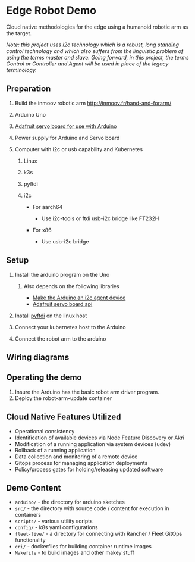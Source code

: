 # Edge Robot Demo
Cloud native methodologies for the edge using a humanoid robotic arm as the target. 

*Note: this project uses i2c technology which is a robust, long standing control technology and which also suffers from the linguistic problem of using the terms master and slave. Going forward, in this project, the terms Control or Controller and Agent will be used in place of the legacy terminology.*

## Preparation

1. Build the inmoov robotic arm http://inmoov.fr/hand-and-forarm/
1. Arduino Uno
1. [Adafruit servo board for use with Arduino](https://www.adafruit.com/product/1411)
1. Power supply for Arduino and Servo board
1. Computer with i2c or usb capability and Kubernetes

    1. Linux
    1. k3s
    1. pyftdi
    1. i2c

        * For aarch64

            * Use i2c-tools or ftdi usb-i2c bridge like FT232H 

        * For x86

            * Use usb-i2c bridge

## Setup

1. Install the arduino program on the Uno

    1. Also depends on the following libraries
    
        * [Make the Arduino an i2c agent device](https://github.com/mak3r/i2c-arduino-slave)
        * [Adafruit servo board api](https://github.com/adafruit/Adafruit-PWM-Servo-Driver-Library)
        
1. Install [pyftdi](https://github.com/eblot/pyftdi) on the linux host
1. Connect your kubernetes host to the Arduino
1. Connect the robot arm to the arduino

## Wiring diagrams

## Operating the demo

1. Insure the Arduino has the basic robot arm driver program.
2. Deploy the robot-arm-update container

## Cloud Native Features Utilized

* Operational consistency
* Identification of available devices via Node Feature Discovery or Akri
* Modification of a running application via system devices (udev)
* Rollback of a running application 
* Data collection and monitoring of a remote device 
* Gitops process for managing application deployments
* Policy/process gates for holding/releasing updated software


## Demo Content

* `arduino/` - the directory for arduino sketches
* `src/` - the directory with source code / content for execution in containers
* `scripts/` - various utility scripts
* `config/` - k8s yaml configurations
* `fleet-live/` - a directory for connecting with Rancher / Fleet GitOps functionality
* `cri/` - dockerfiles for building container runtime images
* `Makefile` - to build images and other makey stuff
